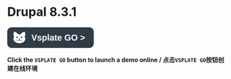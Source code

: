 # Drupal 8.3.1

<a href="https://www.vsplate.com/?docker-compose=https://github.com/vsplate/dcenvs/drupal/8.3.1"><img alt="VSPLATE GO" src="https://raw.githubusercontent.com/vsplate/images/master/vsgo_btn.png" width="200px"></a>

**Click the `VSPLATE GO` button to launch a demo online / 点击`VSPLATE GO`按钮创建在线环境**